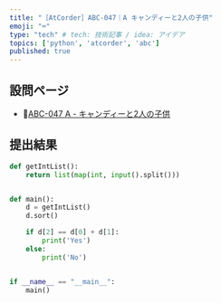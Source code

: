 ```yaml
---
title: "［AtCorder］ABC-047｜A キャンディーと2人の子供"
emoji: "⌨️"
type: "tech" # tech: 技術記事 / idea: アイデア
topics: ['python', 'atcorder', 'abc']
published: true
---
```


## 設問ページ

- 🔗[ABC-047 A - キャンディーと2人の子供](https://atcoder.jp/contests/abc047/tasks/abc047_a)

## 提出結果

```python
def getIntList():
    return list(map(int, input().split()))


def main():
    d = getIntList()
    d.sort()

    if d[2] == d[0] + d[1]:
        print('Yes')
    else:
        print('No')


if __name__ == "__main__":
    main()
```
